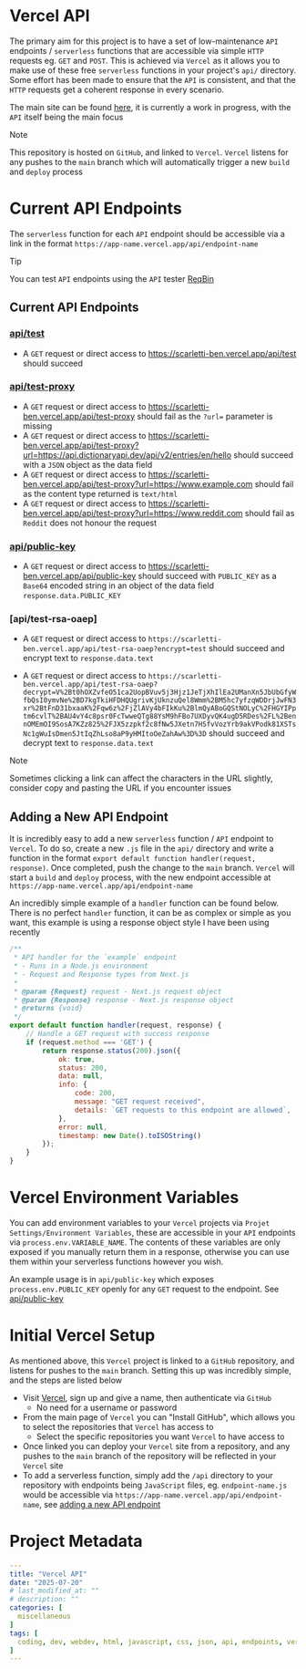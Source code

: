 # Vercel API
The primary aim for this project is to have a set of low-maintenance `API` endpoints / `serverless` functions that are accessible via simple `HTTP` requests eg. `GET` and `POST`. This is achieved via `Vercel` as it allows you to make use of these free `serverless` functions in your project's `api/` directory. Some effort has been made to ensure that the `API` is consistent, and that the `HTTP` requests get a coherent response in every scenario.

The main site can be found [here](https://scarletti-ben.vercel.app), it is currently a work in progress, with the `API` itself being the main focus

> [!NOTE]
> This repository is hosted on `GitHub`, and linked to `Vercel`. `Vercel` listens for any pushes to the `main` branch which will automatically trigger a new `build` and `deploy` process

# Current API Endpoints
The `serverless` function for each `API` endpoint should be accessible via a link in the format `https://app-name.vercel.app/api/endpoint-name`

> [!TIP]
> You can test `API` endpoints using the `API` tester [ReqBin](https://reqbin.com/)

## Current API Endpoints

### [api/test](https://scarletti-ben.vercel.app/api/test)
- A `GET` request or direct access to https://scarletti-ben.vercel.app/api/test should succeed

### [api/test-proxy](https://scarletti-ben.vercel.app/api/test-proxy)
- A `GET` request or direct access to https://scarletti-ben.vercel.app/api/test-proxy should fail as the `?url=` parameter is missing
- A `GET` request or direct access to https://scarletti-ben.vercel.app/api/test-proxy?url=https://api.dictionaryapi.dev/api/v2/entries/en/hello should succeed with a `JSON` object as the data field
- A `GET` request or direct access to https://scarletti-ben.vercel.app/api/test-proxy?url=https://www.example.com should fail as the content type returned is `text/html`
- A `GET` request or direct access to https://scarletti-ben.vercel.app/api/test-proxy?url=https://www.reddit.com should fail as `Reddit` does not honour the request

### [api/public-key](https://scarletti-ben.vercel.app/api/public-key)
- A `GET` request or direct access to https://scarletti-ben.vercel.app/api/public-key should succeed with `PUBLIC_KEY` as a `Base64` encoded string in an object of the data field `response.data.PUBLIC_KEY`

### [api/test-rsa-oaep]
- A `GET` request or direct access to `https://scarletti-ben.vercel.app/api/test-rsa-oaep?encrypt=test` should succeed and encrypt text to `response.data.text`

- A `GET` request or direct access to `https://scarletti-ben.vercel.app/api/test-rsa-oaep?decrypt=V%2Bt0hOXZvfeO51ca2UopBVuv5j3Hjz1JeTjXhIlEa2UManXn5JbUbGfyWfbQsI0ymvNe%2BD7kgTkiHFDHQUgrivKjUknzuQel8Wmm%2BM5hc7yfzqWDDrjJwFN3xr%2BtFnD31bxaaK%2Fqw6z%2FjZlAVy4bFIkKu%2BlmQyABoGQStNOLyC%2FHGYIPptm6cvlT%2BAU4vY4c8psr0FcTwweQTg88YsM9hFBo7UXDyvQK4ugD5RDes%2FL%2BennOMEmOI9SosA7KZz825%2FJX5zzpkf2c8fNw5JXetn7HSfvVozYrb9akVPodk81XSTsNc1gWuIsDmen5JtIqZhLso8aP9yHMItoOeZahAw%3D%3D` should succeed and decrypt text to `response.data.text`

> [!NOTE]
> Sometimes clicking a link can affect the characters in the URL slightly, consider copy and pasting the URL if you encounter issues

## Adding a New API Endpoint
It is incredibly easy to add a new `serverless` function / `API` endpoint to `Vercel`. To do so, create a new `.js` file in the `api/` directory and write a function in the format `export default function handler(request, response)`. Once completed, push the change to the `main` branch. `Vercel` will start a `build` and `deploy` process, with the new endpoint accessible at `https://app-name.vercel.app/api/endpoint-name`

An incredibly simple example of a `handler` function can be found below. There is no perfect `handler` function, it can be as complex or simple as you want, this example is using a response object style I have been using recently
```javascript
/**
 * API handler for the `example` endpoint
 * - Runs in a Node.js environment
 * - Request and Response types from Next.js
 * 
 * @param {Request} request - Next.js request object
 * @param {Response} response - Next.js response object
 * @returns {void}
 */
export default function handler(request, response) {
    // Handle a GET request with success response
    if (request.method === 'GET') {
        return response.status(200).json({
            ok: true,
            status: 200,
            data: null,
            info: {
                code: 200,
                message: "GET request received",
                details: `GET requests to this endpoint are allowed`,
            },
            error: null,
            timestamp: new Date().toISOString()
        });
    }
}
```

# Vercel Environment Variables
You can add environment variables to your `Vercel` projects via `Projet Settings/Environment Variables`, these are accessible in your `API` endpoints via `process.env.VARIABLE_NAME`. The contents of these variables are only exposed if you manually return them in a response, otherwise you can use them within your serverless functions however you wish.

An example usage is in `api/public-key` which exposes `process.env.PUBLIC_KEY` openly for any `GET` request to the endpoint. See [api/public-key](#apipublic-key)

# Initial Vercel Setup
As mentioned above, this `Vercel` project is linked to a `GitHub` repository, and listens for pushes to the `main` branch. Setting this up was incredibly simple, and the steps are listed below

- Visit [Vercel](https://vercel.com/), sign up and give a name, then authenticate via `GitHub`
  - No need for a username or password
- From the main page of `Vercel` you can "Install GitHub", which allows you to select the repositories that `Vercel` has access to
  - Select the specific repositories you want `Vercel` to have access to
- Once linked you can deploy your `Vercel` site from a repository, and any pushes to the `main` branch of the repository will be reflected in your `Vercel` site
- To add a serverless function, simply add the `/api` directory to your repository with endpoints being `JavaScript` files, eg. `endpoint-name.js` would be accessible via `https://app-name.vercel.app/api/endpoint-name`, see [adding a new API endpoint](#adding-a-new-api-endpoint)

# Project Metadata
```yaml
---
title: "Vercel API"
date: "2025-07-20"
# last_modified_at: ""
# description: ""
categories: [
  miscellaneous
]
tags: [
  coding, dev, webdev, html, javascript, css, json, api, endpoints, vercel, fetch, cors, cors proxy
]
---
```